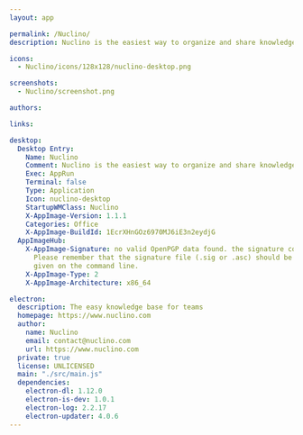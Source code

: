 ```yaml
---
layout: app

permalink: /Nuclino/
description: Nuclino is the easiest way to organize and share knowledge in your team.

icons:
  - Nuclino/icons/128x128/nuclino-desktop.png

screenshots:
  - Nuclino/screenshot.png

authors:

links:

desktop:
  Desktop Entry:
    Name: Nuclino
    Comment: Nuclino is the easiest way to organize and share knowledge in your team.
    Exec: AppRun
    Terminal: false
    Type: Application
    Icon: nuclino-desktop
    StartupWMClass: Nuclino
    X-AppImage-Version: 1.1.1
    Categories: Office
    X-AppImage-BuildId: 1EcrXHnGOz6970MJ6iE3n2eydjG
  AppImageHub:
    X-AppImage-Signature: no valid OpenPGP data found. the signature could not be verified.
      Please remember that the signature file (.sig or .asc) should be the first file
      given on the command line.
    X-AppImage-Type: 2
    X-AppImage-Architecture: x86_64

electron:
  description: The easy knowledge base for teams
  homepage: https://www.nuclino.com
  author:
    name: Nuclino
    email: contact@nuclino.com
    url: https://www.nuclino.com
  private: true
  license: UNLICENSED
  main: "./src/main.js"
  dependencies:
    electron-dl: 1.12.0
    electron-is-dev: 1.0.1
    electron-log: 2.2.17
    electron-updater: 4.0.6
---
```

